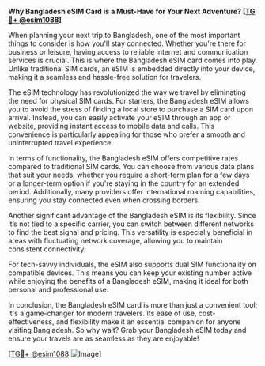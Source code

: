 **Why Bangladesh eSIM Card is a Must-Have for Your Next Adventure? [[TG💪+ @esim1088](https://t.me/s/esim1088)]**

When planning your next trip to Bangladesh, one of the most important things to consider is how you'll stay connected. Whether you're there for business or leisure, having access to reliable internet and communication services is crucial. This is where the Bangladesh eSIM card comes into play. Unlike traditional SIM cards, an eSIM is embedded directly into your device, making it a seamless and hassle-free solution for travelers.

The eSIM technology has revolutionized the way we travel by eliminating the need for physical SIM cards. For starters, the Bangladesh eSIM allows you to avoid the stress of finding a local store to purchase a SIM card upon arrival. Instead, you can easily activate your eSIM through an app or website, providing instant access to mobile data and calls. This convenience is particularly appealing for those who prefer a smooth and uninterrupted travel experience.

In terms of functionality, the Bangladesh eSIM offers competitive rates compared to traditional SIM cards. You can choose from various data plans that suit your needs, whether you require a short-term plan for a few days or a longer-term option if you're staying in the country for an extended period. Additionally, many providers offer international roaming capabilities, ensuring you stay connected even when crossing borders.

Another significant advantage of the Bangladesh eSIM is its flexibility. Since it’s not tied to a specific carrier, you can switch between different networks to find the best signal and pricing. This versatility is especially beneficial in areas with fluctuating network coverage, allowing you to maintain consistent connectivity.

For tech-savvy individuals, the eSIM also supports dual SIM functionality on compatible devices. This means you can keep your existing number active while enjoying the benefits of a Bangladesh eSIM, making it ideal for both personal and professional use.

In conclusion, the Bangladesh eSIM card is more than just a convenient tool; it's a game-changer for modern travelers. Its ease of use, cost-effectiveness, and flexibility make it an essential companion for anyone visiting Bangladesh. So why wait? Grab your Bangladesh eSIM today and ensure your travels are as seamless as they are enjoyable! 

[[TG💪+ @esim1088](https://t.me/s/esim1088) ![Image](https://i.postimg.cc/Y0z9fWf4/image.png)]